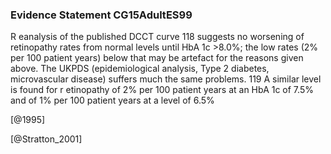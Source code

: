 ### Evidence Statement CG15AdultES99
R eanalysis of the published DCCT curve 118 suggests no worsening of retinopathy rates from normal levels until HbA 1c >8.0%; the low rates (2% per 100 patient years) below that may be artefact for the reasons given above. The UKPDS (epidemiological analysis, Type 2 diabetes, microvascular disease) suffers much the same problems. 119 A similar level is found for r etinopathy of 2% per 100 patient years at an HbA 1c of 7.5% and of 1% per 100 patient years at a level of 6.5% 



[@1995]

[@Stratton_2001]
